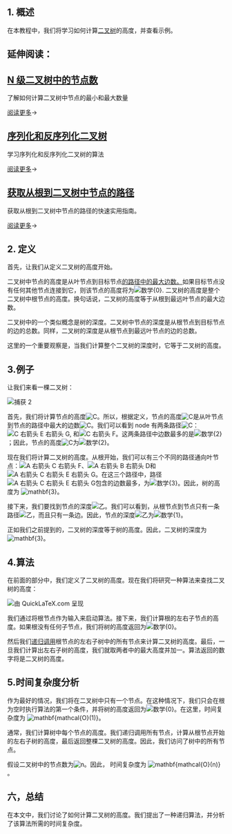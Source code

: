 ## 1. 概述

在本教程中，我们将学习如何计算[二叉树](https://www.baeldung.com/cs/binary-tree-intro)的高度，并查看示例。

## 延伸阅读：

## [N 级二叉树中的节点数](https://www.baeldung.com/cs/binary-tree-number-of-nodes-level)

了解如何计算二叉树中节点的最小和最大数量

[阅读更多](https://www.baeldung.com/cs/binary-tree-number-of-nodes-level)→

## [序列化和反序列化二叉树](https://www.baeldung.com/cs/binary-tree-serialize-deserialize)

学习序列化和反序列化二叉树的算法

[阅读更多](https://www.baeldung.com/cs/binary-tree-serialize-deserialize)→

## [获取从根到二叉树中节点的路径](https://www.baeldung.com/cs/path-from-root-to-node-binary-tree)

获取从根到二叉树中节点的路径的快速实用指南。

[阅读更多](https://www.baeldung.com/cs/path-from-root-to-node-binary-tree)→

## 2. 定义

首先，让我们从定义二叉树的高度开始。

二叉树中节点的高度是从叶节点到目标节点[的路径中的最大边数。](https://www.baeldung.com/cs/simple-paths-between-two-vertices)如果目标节点没有任何其他节点连接到它，则该节点的高度将为![数学{0}](https://www.baeldung.com/wp-content/ql-cache/quicklatex.com-d8fb28da77ac7ddb2b8cfcaf8f053657_l3.svg). 二叉树的高度是整个二叉树中根节点的高度。换句话说，二叉树的高度等于从根到最远叶节点的最大边数。

二叉树中的一个类似概念是树的深度。二叉树中节点的深度是从根节点到目标节点的边的总数。同样，二叉树的深度是从根节点到最远叶节点的边的总数。

这里的一个重要观察是，当我们计算整个二叉树的深度时，它等于二叉树的高度。

## 3.例子

让我们来看一棵二叉树：

![捕获 2](https://www.baeldung.com/wp-content/uploads/sites/4/2020/11/Capture-2.png)

首先，我们将计算节点的高度![C](https://www.baeldung.com/wp-content/ql-cache/quicklatex.com-ed12970f60569db1dfd9f13289854a0d_l3.svg)。所以，根据定义，节点的高度![C](https://www.baeldung.com/wp-content/ql-cache/quicklatex.com-ed12970f60569db1dfd9f13289854a0d_l3.svg)是从叶节点到节点的路径中最大的边数![C](https://www.baeldung.com/wp-content/ql-cache/quicklatex.com-ed12970f60569db1dfd9f13289854a0d_l3.svg)。我们可以看到 node 有两条路径![C](https://www.baeldung.com/wp-content/ql-cache/quicklatex.com-ed12970f60569db1dfd9f13289854a0d_l3.svg)：![C 右箭头 E 右箭头 G](https://www.baeldung.com/wp-content/ql-cache/quicklatex.com-f4cec95cdbd1040015abc6d4dde2dfb1_l3.svg), 和![C 右箭头 F](https://www.baeldung.com/wp-content/ql-cache/quicklatex.com-9c479d2d02615d9e3791e242578cf513_l3.svg)。这两条路径中边数最多的是![数学{2}](https://www.baeldung.com/wp-content/ql-cache/quicklatex.com-276c2cef464470f3f58000ea412deecd_l3.svg)；因此，节点的高度![C](https://www.baeldung.com/wp-content/ql-cache/quicklatex.com-ed12970f60569db1dfd9f13289854a0d_l3.svg)为![数学{2}](https://www.baeldung.com/wp-content/ql-cache/quicklatex.com-276c2cef464470f3f58000ea412deecd_l3.svg)。

现在我们将计算二叉树的高度。从根开始，我们可以有三个不同的路径通向叶节点：![A 右箭头 C 右箭头 F](https://www.baeldung.com/wp-content/ql-cache/quicklatex.com-e865f9b5e73691b8f1228c7b46ff61d9_l3.svg)、![A 右箭头 B 右箭头 D](https://www.baeldung.com/wp-content/ql-cache/quicklatex.com-089683c68fa576632450b5c01d32bb0f_l3.svg)和![A 右箭头 C 右箭头 E 右箭头 G](https://www.baeldung.com/wp-content/ql-cache/quicklatex.com-01a098a5120ee7838fc737e29a00319e_l3.svg)。在这三个路径中，路径![A 右箭头 C 右箭头 E 右箭头 G](https://www.baeldung.com/wp-content/ql-cache/quicklatex.com-01a098a5120ee7838fc737e29a00319e_l3.svg)包含的边数最多，为![数学{3}](https://www.baeldung.com/wp-content/ql-cache/quicklatex.com-c634b2b9b88bcd5abe9d7d39b4081440_l3.svg)。因此，树的高度为 ![mathbf{3}](https://www.baeldung.com/wp-content/ql-cache/quicklatex.com-d5fa42dee249fb5d3cf617a2069525ae_l3.svg)。

接下来，我们要找到节点的深度![乙](https://www.baeldung.com/wp-content/ql-cache/quicklatex.com-c74288aabc0e2ca280d25d92bf1a1ec2_l3.svg)。我们可以看到，从根节点到节点只有一条路径![乙](https://www.baeldung.com/wp-content/ql-cache/quicklatex.com-c74288aabc0e2ca280d25d92bf1a1ec2_l3.svg)，而且只有一条边。因此，节点的深度![乙](https://www.baeldung.com/wp-content/ql-cache/quicklatex.com-c74288aabc0e2ca280d25d92bf1a1ec2_l3.svg)为![数学{1}](https://www.baeldung.com/wp-content/ql-cache/quicklatex.com-277511c02b56b209330acf2e78fd3290_l3.svg)。

正如我们之前提到的，二叉树的深度等于树的高度。因此，二叉树的深度为 ![mathbf{3}](https://www.baeldung.com/wp-content/ql-cache/quicklatex.com-d5fa42dee249fb5d3cf617a2069525ae_l3.svg)。

## 4.算法

在前面的部分中，我们定义了二叉树的高度。现在我们将研究一种算法来查找二叉树的高度：

![由 QuickLaTeX.com 呈现](https://www.baeldung.com/wp-content/ql-cache/quicklatex.com-42b33e004a1f527a79f05d930374d079_l3.svg)

我们通过将根节点作为输入来启动算法。接下来，我们计算根的左右子节点的高度。如果根没有任何子节点，我们将树的高度返回为![数学{0}](https://www.baeldung.com/wp-content/ql-cache/quicklatex.com-d8fb28da77ac7ddb2b8cfcaf8f053657_l3.svg)。

然后我们[递归调用](https://www.baeldung.com/java-recursion)根节点的左右子树中的所有节点来计算二叉树的高度。最后，一旦我们计算出左右子树的高度，我们就取两者中的最大高度并加一。算法返回的数字将是二叉树的高度。

## 5.时间复杂度分析

作为最好的情况，我们将在二叉树中只有一个节点。在这种情况下，我们只会在根为空时执行算法的第一个条件，并将树的高度返回为![数学{0}](https://www.baeldung.com/wp-content/ql-cache/quicklatex.com-d8fb28da77ac7ddb2b8cfcaf8f053657_l3.svg)。在这里，时间复杂度为 ![mathbf{mathcal{O}(1)}](https://www.baeldung.com/wp-content/ql-cache/quicklatex.com-f732a4fd6d3ca554b70fda280cd74077_l3.svg)。

通常，我们计算树中每个节点的高度。我们递归调用所有节点，计算从根节点开始的左右子树的高度，最后返回整棵二叉树的高度。因此，我们访问了树中的所有节点。

假设二叉树中的节点数为![n](https://www.baeldung.com/wp-content/ql-cache/quicklatex.com-ec4217f4fa5fcd92a9edceba0e708cf7_l3.svg)。因此， 时间复杂度为 ![mathbf{mathcal{O}(n)}](https://www.baeldung.com/wp-content/ql-cache/quicklatex.com-5e5197abdc03cd5c556559a7a227d878_l3.svg)。

## 六，总结

在本文中，我们讨论了如何计算二叉树的高度。我们提出了一种递归算法，并分析了该算法所需的时间复杂度。
